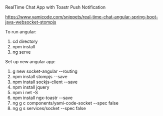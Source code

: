 RealTime Chat App with Toastr Push Notification

https://www.yamicode.com/snippets/real-time-chat-angular-spring-boot-java-websocket-stompjs

To run angular:
1. cd directory
2. npm install
3. ng serve


Set up new angular app:
1. g new socket-angular --routing
2. npm install stompjs --save
3. npm install sockjs-client --save
4. npm install jquery
5. npm i net -S
6. npm install ngx-toastr --save
7. ng g c components/yami-code-socket --spec false
8. ng g s services/socket --spec false
